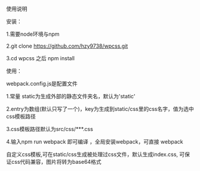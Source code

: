 使用说明

安装：

1.需要node环境与npm

2.git clone https://github.com/hzy9738/wpcss.git

3.cd wpcss 之后 npm install


使用：

webpack.config.js是配置文件

1.常量 static为生成外部的静态文件夹名，默认为'static'

2.entry为数组(默认只写了一个)，key为生成到static/css里的css名字，值为选中css模板路径

3.css模板路径默认为src/css/***.css

4.输入npm run webpack 即可编译 ，全局安装webpack，可直接 webpack


自定义css模板,可在static/css生成被处理过css文件，默认生成index.css,
可保证css代码兼容，图片将转为base64格式
